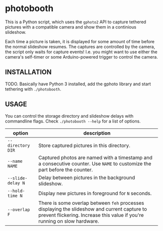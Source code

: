 # photobooth

This is a Python script, which uses the `gphoto2` API to capture tethered
pictures with a compatible camera and show them in a continious slideshow.

Each time a picture is taken, it is displayed for some amount of time before
the normal slideshow resumes. The captures are controlled by the camera, the
script only waits for capture events! I.e. you might want to use either the
camera's self-timer or some Arduino-powered trigger to control the camera.

## INSTALLATION

TODO. Basically have Python 3 installed, add the gphoto library and start
tethering with `./photobooth`.

## USAGE

You can control the storage directory and slideshow delays with commandline
flags. Check `./photobooth --help` for a list of options.

| option | description |
|--------|-------------|
|`--directory DIR`| Store captured pictures in this directory. |
|`--name NAME`| Captured photos are named with a timestamp and a consecutive counter. Use `NAME` to customize the part before the counter. |
|`--slide-delay N`| Delay between pictures in the background slideshow. |
|`--hold-time N`| Display new pictures in foreground for `N` seconds. |
|`--overlap F`| There is some overlap between `feh` processes displaying the slideshow and current capture to prevent flickering. Increase this value if you're running on slow hardware. |
